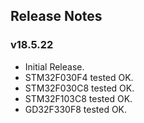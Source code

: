 ## Release Notes

### v18.5.22
- Initial Release.
- STM32F030F4 tested OK.
- STM32F030C8 tested OK.
- STM32F103C8 tested OK.
- GD32F330F8 tested OK.

